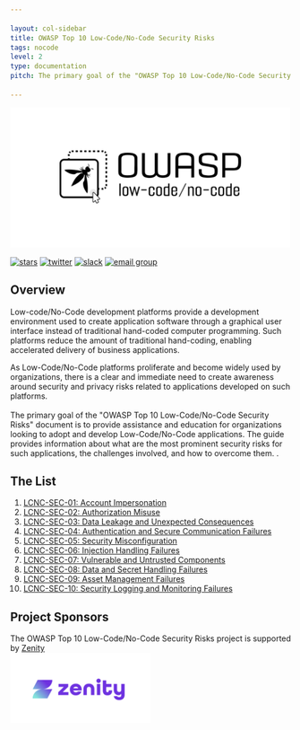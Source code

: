 ```yaml
---

layout: col-sidebar
title: OWASP Top 10 Low-Code/No-Code Security Risks
tags: nocode
level: 2
type: documentation
pitch: The primary goal of the "OWASP Top 10 Low-Code/No-Code Security Risks" document is to provide assistance and education for organizations looking to adopt and develop Low-Code/No-Code applications. The guide provides information about what are the most prominent security risks for such applications, the challenges involved, and how to overcome them.

---
```


<a href="https://owasp.org/www-project-top-10-low-code-no-code-security-risks/"><img src="assets/images/owasp-lcnc.png" alt="OWASP Top 10 for Low-Code/No-Code Apps" width="500" height="250" /></a>

[![stars](https://img.shields.io/github/stars/OWASP/www-project-top-10-low-code-no-code-security-risks?icon=github&style=social)](https://github.com/OWASP/www-project-top-10-low-code-no-code-security-risks)
[![twitter](https://img.shields.io/twitter/follow/OWASPNoCode?icon=twitter&style=social&label=Follow)](https://twitter.com/intent/follow?screen_name=OWASPNoCode)
[![slack](https://img.shields.io/badge/slack-nocode-purple?logo=slack)](https://owasp.slack.com/archives/C02C6RU6G10)
[![email group](https://img.shields.io/badge/group-nocode-red?logo=Gmail)](https://groups.google.com/g/owasp-no-code-low-code)

## Overview
Low-code/No-Code development platforms provide a development environment used to create application software through a graphical user interface instead of traditional hand-coded computer programming. 
Such platforms reduce the amount of traditional hand-coding, enabling accelerated delivery of business applications. 

As Low-Code/No-Code platforms proliferate and become widely used by organizations, there is a clear and immediate need to create awareness around security and privacy risks related to applications developed on such platforms.
<br>
<br>
The primary goal of the "OWASP Top 10 Low-Code/No-Code Security Risks" document is to provide assistance and education for organizations looking to adopt and develop Low-Code/No-Code applications. 
The guide provides information about what are the most prominent security risks for such applications, the challenges involved, and how to overcome them.
.

## The List

1. [LCNC-SEC-01: Account Impersonation](https://github.com/OWASP/www-project-top-10-low-code-no-code-security-risks/blob/main/content/en/LCNC-SEC-01-Account-Impersonation.md)
2. [LCNC-SEC-02: Authorization Misuse](https://github.com/OWASP/www-project-top-10-low-code-no-code-security-risks/blob/main/content/en/LCNC-SEC-02-Authorization-Misuse.md)
3. [LCNC-SEC-03: Data Leakage and Unexpected Consequences](https://github.com/OWASP/www-project-top-10-low-code-no-code-security-risks/blob/main/content/en/LCNC-SEC-03-Data-Leakage-and-Unexpected-Consequences.md)
4. [LCNC-SEC-04: Authentication and Secure Communication Failures](https://github.com/OWASP/www-project-top-10-low-code-no-code-security-risks/blob/main/content/en/LCNC-SEC-04-Authentication-and-Secure-Communication-Failures.md)
5. [LCNC-SEC-05: Security Misconfiguration](https://github.com/OWASP/www-project-top-10-low-code-no-code-security-risks/blob/main/content/en/LCNC-SEC-05-Security-Misconfiguration.md)
6. [LCNC-SEC-06: Injection Handling Failures](https://github.com/OWASP/www-project-top-10-low-code-no-code-security-risks/blob/main/content/en/LCNC-SEC-06-Injection-Handling-Failures.md)
7. [LCNC-SEC-07: Vulnerable and Untrusted Components](https://github.com/OWASP/www-project-top-10-low-code-no-code-security-risks/blob/main/content/en/LCNC-SEC-07-Vulnerable-and-Untrusted-Components.md)
8. [LCNC-SEC-08: Data and Secret Handling Failures](https://github.com/OWASP/www-project-top-10-low-code-no-code-security-risks/blob/main/content/en/LCNC-SEC-08-Data-and-Secret-Handling-Failures.md)
9. [LCNC-SEC-09: Asset Management Failures](https://github.com/OWASP/www-project-top-10-low-code-no-code-security-risks/blob/main/content/en/LCNC-SEC-09-Asset-Management-Failures.md)
10. [LCNC-SEC-10: Security Logging and Monitoring Failures](https://github.com/OWASP/www-project-top-10-low-code-no-code-security-risks/blob/main/content/en/LCNC-SEC-10-Security-Logging-and-Monitoring-Failures.md)


## Project Sponsors
The OWASP Top 10 Low-Code/No-Code Security Risks project is supported by [Zenity](https://www.zenity.io/)
<br>
<a href="https://www.zenity.io"><img src="assets/images/zenity-logo.png" alt="Zenity.io" width="250" height="125" /></a>